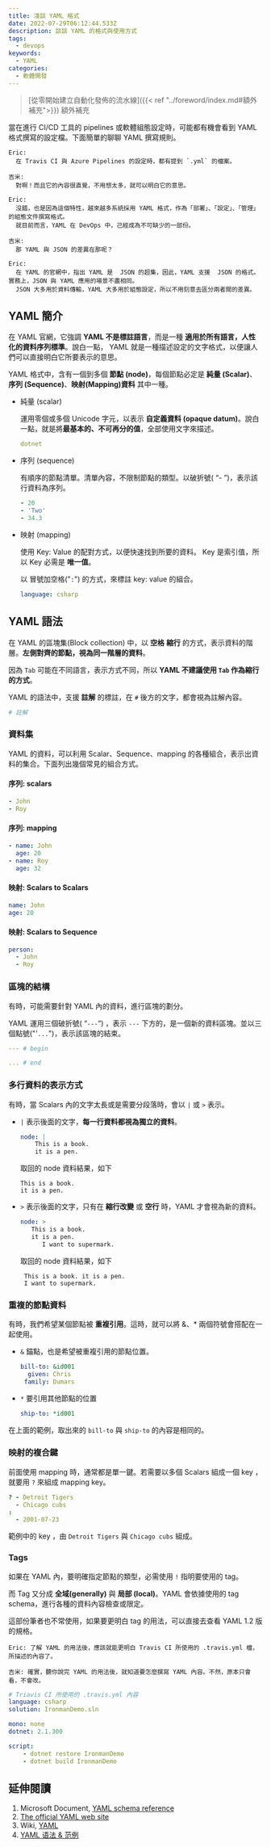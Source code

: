 ```yaml
---
title: 淺談 YAML 格式
date: 2022-07-29T06:12:44.533Z
description: 談談 YAML 的格式與使用方式
tags:
  - devops
keywords:
  - YAML
categories:
  - 軟體開發
---
```


> [從零開始建立自動化發佈的流水線]({{< ref "../foreword/index.md#額外補充">}}) 額外補充

當在進行 CI/CD 工具的 pipelines 或軟體組態設定時，可能都有機會看到 YAML 格式撰寫的設定檔。下面簡單的聊聊 YAML 撰寫規則。

<!--more-->

```Plan
Eric:
  在 Travis CI 與 Azure Pipelines 的設定時，都有提到 `.yml` 的檔案。

吉米:
  對啊！而且它的內容很直覺，不用想太多，就可以明白它的意思。

Eric:
  沒錯，也是因為這個特性，越來越多系統採用 YAML 格式，作為「部署」、「設定」、「管理」的組態文件撰寫格式。
  就目前而言，YAML 在 DevOps 中，己經成為不可缺少的一部份。 

吉米:
  那 YAML 與 JSON 的差異在那呢？

Eric:
  在 YAML 的官網中，指出 YAML 是  JSON 的超集，因此，YAML 支援  JSON 的格式。實務上，JSON 與 YAML 應用的場景不盡相同。
  JSON 大多用於資料傳輸，YAML 大多用於組態設定，所以不用刻意去區分兩者間的差異。
```

## YAML 簡介

在 YAML 官網，它強調 **YAML 不是標註語言**，而是一種 **適用於所有語言，人性化的資料序列標準**。說白一點， YAML 就是一種描述設定的文字格式，以便讓人們可以直接明白它所要表示的意思。

YAML 格式中，含有一個到多個 **節點 (node)**，每個節點必定是 **純量 (Scalar)**、**序列 (Sequence)**、**映射(Mapping)資料** 其中一種。

- 純量 (scalar)

  運用零個或多個 Unicode 字元，以表示 **自定義資料 (opaque datum)**。說白一點，就是將**最基本的、不可再分的值**，全部使用文字來描述。

  ```yaml
  dotnet
  ```

- 序列 (sequence)

  有順序的節點清單。清單內容，不限制節點的類型。以破折號( “- ”)，表示該行資料為序列。

  ```yaml
  - 20
  - 'Two'
  - 34.3
  ```

- 映射 (mapping)

  使用 Key: Value 的配對方式，以便快速找到所要的資料。 Key 是索引值，所以 Key 必需是 **唯一值**。

  以 冒號加空格("`:`") 的方式，來標註 key: value 的組合。

  ```yaml
  language: csharp
  ```

## YAML 語法

在 YAML 的區塊集(Block collection) 中，以 **空格** **縮行** 的方式，表示資料的階層。**左側對齊的節點，視為同一階層的資料**。

因為 `Tab` 可能在不同語言，表示方式不同，所以  **YAML 不建議使用 `Tab` 作為縮行的方式**。

YAML 的語法中，支援 **註解** 的標註，在 `#` 後方的文字，都會視為註解內容。

```yaml
# 註解
```

### 資料集

YAML 的資料，可以利用 Scalar、Sequence、mapping 的各種組合，表示出資料的集合。下面列出幾個常見的組合方式。

#### 序列: scalars

```yaml
- John
- Roy
```

#### 序列: mapping

```yaml
- name: John
  age: 20
- name: Roy
  age: 32
```

#### 映射: Scalars to Scalars

```yaml
name: John
age: 20
```

#### 映射: Scalars to Sequence

```yaml
person: 
  - John
  - Roy
```

### 區塊的結構

有時，可能需要針對 YAML 內的資料，進行區塊的劃分。

YAML 運用三個破折號( “`---`“) ，表示 `---` 下方的，是一個新的資料區塊。並以三個點號("'`...`")，表示該區塊的結束。

```yaml
--- # begin

... # end
```

### 多行資料的表示方式

有時，當 Scalars 內的文字太長或是需要分段落時，會以 `|` 或 `>` 表示。

- `|`  表示後面的文字，**每一行資料都視為獨立的資料**。

  ```yaml
  node: |
      This is a book.
      it is a pen.
  ```

  取回的 node 資料結果，如下

  ```log
  This is a book.
  it is a pen.
  ```

- `>` 表示後面的文字，只有在 **縮行改變** 或 **空行** 時，YAML 才會視為新的資料。

  ```yaml
  node: >
     This is a book.
     it is a pen.
        I want to supermark.
  ```

   取回的 node 資料結果，如下

  ```log
   This is a book. it is a pen.
   I want to supermark.
  ```

### 重複的節點資料

有時，我們希望某個節點被 **重複引用**。這時，就可以將 &、* 兩個符號會搭配在一起使用。

- `&` 錨點，也是希望被重複引用的節點位置。

  ```yaml
  bill-to: &id001
    given: Chris
   family: Dumars
  ```

- `*` 要引用其他節點的位置

  ```yaml
  ship-to: *id001
  ```

在上面的範例，取出來的 `bill-to` 與 `ship-to` 的內容是相同的。

### 映射的複合鍵

前面使用 mapping 時，通常都是單一鍵。若需要以多個 Scalars 組成一個 key ，就要用 `?` 來組成 mapping key。

```yaml
? - Detroit Tigers
  - Chicago cubs
:
  - 2001-07-23
```

範例中的 key ，由 `Detroit Tigers` 與 `Chicago cubs` 組成。

### Tags

如果在 YAML 內，要明確指定節點的類型，必需使用 `!` 指明要使用的 tag。

而 Tag 又分成 **全域(generally)** 與 **局部 (local)**。YAML 會依據使用的 tag schema，進行各種的資料內容檢查或限定。

這部份筆者也不常使用，如果要更明白 tag 的用法，可以直接去查看 YAML 1.2 版的規格。

```Plan
Eric: 了解 YAML 的用法後，應該就能更明白 Travis CI 所使用的 .travis.yml 檔，所描述的內容了。

吉米: 確實，聽你說完 YAML 的用法後，就知道要怎麼撰寫 YAML 內容。不然，原本只會看，不會改。
```

```yaml
# Triavis CI 所使用的 .travis.yml 內容
language: csharp
solution: IronmanDemo.sln

mono: none
dotnet: 2.1.300

script:
    - dotnet restore IronmanDemo
    - dotnet build IronmanDemo
```

## 延伸閱讀

1. Microsoft Document, [YAML schema reference](https://docs.microsoft.com/en-us/azure/devops/pipelines/yaml-schema?view=vsts&tabs=schema)
2. [The official YAML web site](http://yaml.org/)
3. Wiki, [YAML](https://zh.wikipedia.org/wiki/YAML)
4. [YAML 语法 & 范例](https://www.jianshu.com/p/44a035cdadad)
